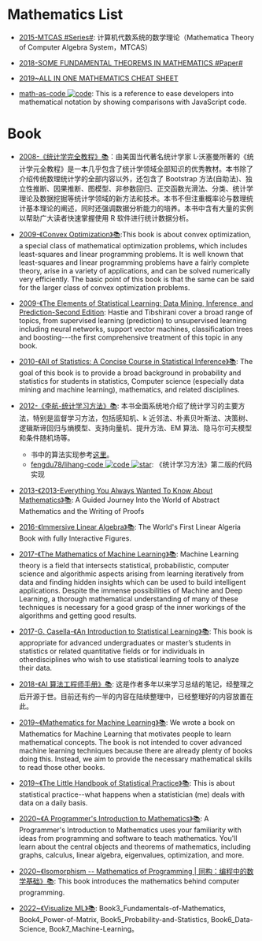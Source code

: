 # Mathematics List

- [2015-MTCAS #Series#](https://github.com/Cactus-proj/MTCAS): 计算机代数系统的数学理论（Mathematica Theory of Computer Algebra System，MTCAS）

- [2018-SOME FUNDAMENTAL THEOREMS IN MATHEMATICS #Paper#](https://arxiv.org/pdf/1807.08416.pdf)

- [2019~ALL IN ONE MATHEMATICS CHEAT SHEET](https://ourway.keybase.pub/mathematics_cheat_sheet.pdf)

- [math-as-code ![code](https://ng-tech.icu/assets/code.svg)](https://github.com/Jam3/math-as-code): This is a reference to ease developers into mathematical notation by showing comparisons with JavaScript code.

# Book

- [2008-《统计学完全教程》📚](https://book.douban.com/subject/3180810/)：由美国当代著名统计学家 L·沃塞曼所著的《统计学元全教程》是一本几乎包含了统计学领域全部知识的优秀教材。本书除了介绍传统数理统计学的全部内容以外，还包含了 Bootstrap 方法(自助法)、独立性推断、因果推断、图模型、非参数回归、正交函数光滑法、分类、统计学理论及数据挖掘等统计学领域的新方法和技术。本书不但注重概率论与数理统计基本理论的阐述，同时还强调数据分析能力的培养。本书中含有大量的实例以帮助广大读者快速掌握使用 R 软件进行统计数据分析。

- [2009-《Convex Optimization》📚](http://stanford.edu/~boyd/cvxbook/bv_cvxbook.pdf):This book is about convex optimization, a special class of mathematical optimization problems, which includes least-squares and linear programming problems. It is well known that least-squares and linear programming problems have a fairly complete theory, arise in a variety of applications, and can be solved numerically very efficiently. The basic point of this book is that the same can be said for the larger class of convex optimization problems.

- [2009-《The Elements of Statistical Learning: Data Mining, Inference, and Prediction-Second Edition](https://web.stanford.edu/~hastie/ElemStatLearn/): Hastie and Tibshirani cover a broad range of topics, from supervised learning (prediction) to unsupervised learning including neural networks, support vector machines, classification trees and boosting---the first comprehensive treatment of this topic in any book.

- [2010-《All of Statistics: A Concise Course in Statistical Inference》📚](http://read.pudn.com/downloads158/ebook/702714/Larry%20Wasserman_ALL%20OF%20Statistics.pdf): The goal of this book is to provide a broad background in probability and statistics for students in statistics, Computer science (especially data mining and machine learning), mathematics, and related disciplines.

- [2012-《李航-统计学习方法》📚](https://www.amazon.cn/dp/B007TSFMTA): 本书全面系统地介绍了统计学习的主要方法，特别是监督学习方法，包括感知机、k 近邻法、朴素贝叶斯法、决策树、逻辑斯谛回归与熵模型、支持向量机、提升方法、EM 算法、隐马尔可夫模型和条件随机场等。

  - 书中的算法实现参考[这里](https://github.com/Dod-o/Statistical-Learning-Method_Code)。
  - [fengdu78/lihang-code ![code](https://ng-tech.icu/assets/code.svg) ![star](https://img.shields.io/github/stars/fengdu78/lihang-code)](https://github.com/fengdu78/lihang-code): 《统计学习方法》第二版的代码实现

- [2013-《2013-Everything You Always Wanted To Know About Mathematics》📚](https://www.math.cmu.edu/~jmackey/151_128/bws_book.pdf): A Guided Journey Into the World of Abstract Mathematics and the Writing of Proofs

- [2016-《Immersive Linear Algebra》📚](http://immersivemath.com/ila/index.html): The World's First Linear Algeria Book with fully Interactive Figures.

- [2017-《The Mathematics of Machine Learning》📚](http://www.datasciencecentral.com/profiles/blogs/the-mathematics-of-machine-learning): Machine Learning theory is a field that intersects statistical, probabilistic, computer science and algorithmic aspects arising from learning iteratively from data and finding hidden insights which can be used to build intelligent applications. Despite the immense possibilities of Machine and Deep Learning, a thorough mathematical understanding of many of these techniques is necessary for a good grasp of the inner workings of the algorithms and getting good results.

- [2017-G. Casella-《An Introduction to Statistical Learning》📚](https://www-bcf.usc.edu/~gareth/ISL/ISLR%20Seventh%20Printing.pdf): This book is appropriate for advanced undergraduates or master’s students in statistics or related quantitative fields or for individuals in otherdisciplines who wish to use statistical learning tools to analyze their data.

- [2018-《AI 算法工程师手册》📚](http://www.huaxiaozhuan.com/): 这是作者多年以来学习总结的笔记，经整理之后开源于世。目前还有约一半的内容在陆续整理中，已经整理好的内容放置在此。

- [2019~《Mathematics for Machine Learning》📚](https://mml-book.github.io): We wrote a book on Mathematics for Machine Learning that motivates people to learn mathematical concepts. The book is not intended to cover advanced machine learning techniques because there are already plenty of books doing this. Instead, we aim to provide the necessary mathematical skills to read those other books.

- [2019~《The Little Handbook of Statistical Practice》📚](http://www.jerrydallal.com/LHSP/LHSP.htm): This is about statistical practice--what happens when a statistician (me) deals with data on a daily basis.

- [2020~《A Programmer's Introduction to Mathematics》📚](https://pimbook.org/): A Programmer's Introduction to Mathematics uses your familiarity with ideas from programming and software to teach mathematics. You'll learn about the central objects and theorems of mathematics, including graphs, calculus, linear algebra, eigenvalues, optimization, and more.

- [2020~《Isomorphism -- Mathematics of Programming | 同构：编程中的数学基础》📚](https://github.com/liuxinyu95/unplugged): This book introduces the mathematics behind computer programming.

- [2022~《Visualize ML》📚](https://github.com/Visualize-ML): Book3_Fundamentals-of-Mathematics, Book4_Power-of-Matrix, Book5_Probability-and-Statistics, Book6_Data-Science, Book7_Machine-Learning。
